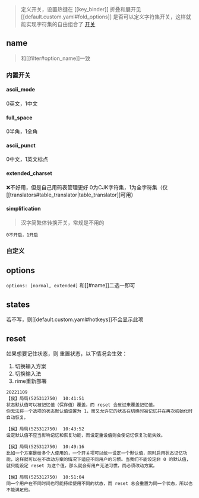 > 定义开关，设置热键在 [[key_binder]]
> 折叠和展开见[[default.custom.yaml#fold_options]]
> 是否可以定义字符集开关，这样就能实现字符集的自由组合了
[开关](https://github.com/LEOYoon-Tsaw/Rime_collections/blob/master/Rime_description.md#開關)

## name
> 和[[filter#option_name]]一致

### 内置开关
#### ascii_mode
0英文，1中文
#### full_space
0半角，1全角
#### ascii_punct
0中文，1英文标点
#### extended_charset
❌不好用，但是自己用码表管理更好
0为CJK字符集，1为全字符集（仅[[translators#table_translator|table_translator]]可用）
#### simplification
> 汉字简繁体转换开关，常规是不用的

`0不开启，1开启`

### 自定义

## options
`options: [normal, extended]` 和[[#name]]二选一即可
## states
若不写，则[[default.custom.yaml#hotkeys]]不会显示此项

## reset
如果想要记住状态，则
重置状态，以下情况会生效：
1. 切换输入方案
2. 切换输入法
3. rime重新部署

```
20221109
【侯】局局(525312750)  10:41:51
状态默认值可以被记忆值（保存值）覆盖，而 reset 会反过来覆盖记忆值。
你无法将一个选项的状态默认值设置为 1，而又允许它的状态在切换时被记忆并在再次初始化时自动恢复。

【侯】局局(525312750)  10:43:52
设定默认值不应当影响记忆和恢复功能，而设定重设值则会使记忆恢复功能失效。

【侯】局局(525312750)  10:49:16
比如一个方案是给多个人使用的，一个开关项可以统一设定一个默认值，同时启用状态记忆功能，这样就可以在不改动方案的情况下适应不同用户的习惯。当我们不能设定非 0 的默认值，就只能设定 reset 为这个值，那么就会有用户无法习惯，而必须改动方案。

【侯】局局(525312750)  10:51:04
同一个用户在不同时间也可能持续使用不同的状态，而 reset 总会重置为同一个状态，所以也不能满足他。
```
